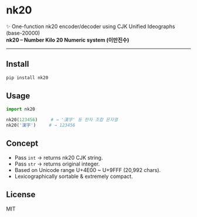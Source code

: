 # nk20

✨ One-function nk20 encoder/decoder using CJK Unified Ideographs (base-20000)  
**nk20 – Number Kilo 20 Numeric system (이만진수)**

---

## Install

```bash
pip install nk20
```

## Usage

```python
import nk20

nk20(123456)     # → '漢字' 등 한자 조합 문자열
nk20('漢字')     # → 123456
```

## Concept

- Pass `int` → returns nk20 CJK string.
- Pass `str` → returns original integer.
- Based on Unicode range U+4E00 ~ U+9FFF (20,992 chars).
- Lexicographically sortable & extremely compact.

## License

MIT
